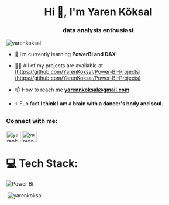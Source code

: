 <h1 align="center">Hi 👋, I'm Yaren Köksal</h1>
<h3 align="center">data analysis enthusiast</h3>

<p align="left"> <img src="https://komarev.com/ghpvc/?username=yarenkoksal&label=Profile%20views&color=0e75b6&style=flat" alt="yarenkoksal" /> </p>


- 🌱 I’m currently learning **PowerBI and DAX**

- 👨‍💻 All of my projects are available at [https://github.com/YarenKoksal/Power-BI-Projects](https://github.com/YarenKoksal/Power-BI-Projects)

- 📫 How to reach me **yarennkoksal@gmail.com**

- ⚡ Fun fact **I think I am a brain with a dancer's body and soul.**

<h3 align="left">Connect with me:</h3>
<p align="left">
<a href="https://linkedin.com/in/yarenkoksal" target="blank"><img align="center" src="https://raw.githubusercontent.com/rahuldkjain/github-profile-readme-generator/master/src/images/icons/Social/linked-in-alt.svg" alt="yarenkoksal" height="30" width="40" /></a>
<a href="https://instagram.com/yarennkoksal" target="blank"><img align="center" src="https://raw.githubusercontent.com/rahuldkjain/github-profile-readme-generator/master/src/images/icons/Social/instagram.svg" alt="yarennkoksal" height="30" width="40" /></a>
</p>

# 💻 Tech Stack:
![Power Bi](https://img.shields.io/badge/power_bi-F2C811?style=for-the-badge&logo=powerbi&logoColor=black)


<p>&nbsp;<img align="center" src="https://github-readme-stats.vercel.app/api?username=yarenkoksal&show_icons=true&locale=en" alt="yarenkoksal" /></p>




